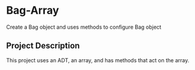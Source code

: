 # Bag-Array
Create a Bag object and uses methods to configure Bag object

## Project Description
This project uses an ADT, an array, and has methods that act on the array.
